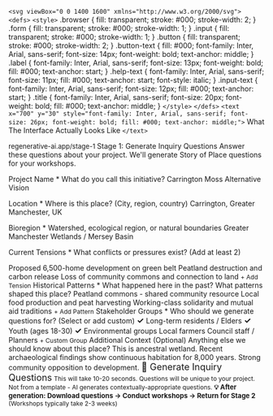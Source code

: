 `<svg viewBox="0 0 1400 1600" xmlns="http://www.w3.org/2000/svg">`
  `<defs>`
    `<style>`
      .browser { fill: transparent; stroke: #000; stroke-width: 2; }
      .form { fill: transparent; stroke: #000; stroke-width: 1; }
      .input { fill: transparent; stroke: #000; stroke-width: 1; }
      .button { fill: transparent; stroke: #000; stroke-width: 2; }
      .button-text { fill: #000; font-family: Inter, Arial, sans-serif; font-size: 14px; font-weight: bold; text-anchor: middle; }
      .label { font-family: Inter, Arial, sans-serif; font-size: 13px; font-weight: bold; fill: #000; text-anchor: start; }
      .help-text { font-family: Inter, Arial, sans-serif; font-size: 11px; fill: #000; text-anchor: start; font-style: italic; }
      .input-text { font-family: Inter, Arial, sans-serif; font-size: 12px; fill: #000; text-anchor: start; }
      .title { font-family: Inter, Arial, sans-serif; font-size: 20px; font-weight: bold; fill: #000; text-anchor: middle; }
    `</style>`
  `</defs>`
  `<text x="700" y="30" style="font-family: Inter, Arial, sans-serif; font-size: 26px; font-weight: bold; fill: #000; text-anchor: middle;">`
    What The Interface Actually Looks Like
  `</text>`

<!-- Browser Window -->

<rect class="browser" x="100" y="60" width="1200" height="1500" rx="10"/>
  <!-- Browser bar -->
  <rect x="100" y="60" width="1200" height="40" fill="transparent" stroke="#000" stroke-width="2" rx="10"/>
  <circle cx="130" cy="80" r="8" fill="transparent" stroke="#000" stroke-width="2"/>
  <circle cx="155" cy="80" r="8" fill="transparent" stroke="#000" stroke-width="2"/>
  <circle cx="180" cy="80" r="8" fill="transparent" stroke="#000" stroke-width="2"/>
  <text x="700" y="85" style="font-family: Inter, Arial, sans-serif; font-size: 13px; fill: #000; text-anchor: middle;">
    regenerative-ai.app/stage-1
  </text>
  <!-- Form content -->
  <rect class="form" x="150" y="130" width="1100" height="1380" rx="5"/>
  <!-- Title -->
<text x="700" y="170" class="title">Stage 1: Generate Inquiry Questions</text>
<text x="700" y="195" style="font-family: Inter, Arial, sans-serif; font-size: 14px; fill: #000; text-anchor: middle;">
Answer these questions about your project. We'll generate Story of Place questions for your workshops.
</text>

<!-- Field 1: Project Name -->

<text x="180" y="240" class="label">Project Name *</text>
<text x="180" y="258" class="help-text">What do you call this initiative?</text>
<rect class="input" x="180" y="265" width="1040" height="35" rx="3"/>
<text x="195" y="288" class="input-text">Carrington Moss Alternative Vision</text>

<!-- Field 2: Location -->

<text x="180" y="330" class="label">Location *</text>
<text x="180" y="348" class="help-text">Where is this place? (City, region, country)</text>
<rect class="input" x="180" y="355" width="1040" height="35" rx="3"/>
<text x="195" y="378" class="input-text">Carrington, Greater Manchester, UK</text>

<!-- Field 3: Bioregion -->

<text x="180" y="420" class="label">Bioregion *</text>
<text x="180" y="438" class="help-text">Watershed, ecological region, or natural boundaries</text>
<rect class="input" x="180" y="445" width="1040" height="35" rx="3"/>
<text x="195" y="468" class="input-text">Greater Manchester Wetlands / Mersey Basin</text>

<!-- Field 4: Current Tensions -->

<text x="180" y="510" class="label">Current Tensions *</text>
<text x="180" y="528" class="help-text">What conflicts or pressures exist? (Add at least 2)</text>

<rect class="input" x="180" y="535" width="1040" height="35" rx="3"/>
  <text x="195" y="558" class="input-text">Proposed 6,500-home development on green belt</text>
  <rect class="input" x="180" y="580" width="1040" height="35" rx="3"/>
  <text x="195" y="603" class="input-text">Peatland destruction and carbon release</text>
  <rect class="input" x="180" y="625" width="1040" height="35" rx="3"/>
  <text x="195" y="648" class="input-text">Loss of community commons and connection to land</text>
  <rect class="button" x="180" y="670" width="140" height="30" rx="3"/>
  <text x="250" y="690" class="button-text" style="font-size: 12px;">+ Add Tension</text>
  <!-- Field 5: Historical Patterns -->
<text x="180" y="735" class="label">Historical Patterns *</text>
<text x="180" y="753" class="help-text">What happened here in the past? What patterns shaped this place?</text>

<rect class="input" x="180" y="760" width="1040" height="35" rx="3"/>
  <text x="195" y="783" class="input-text">Peatland commons - shared community resource</text>
  <rect class="input" x="180" y="805" width="1040" height="35" rx="3"/>
  <text x="195" y="828" class="input-text">Local food production and peat harvesting</text>
  <rect class="input" x="180" y="850" width="1040" height="35" rx="3"/>
  <text x="195" y="873" class="input-text">Working-class solidarity and mutual aid traditions</text>
  <rect class="button" x="180" y="895" width="140" height="30" rx="3"/>
  <text x="250" y="915" class="button-text" style="font-size: 12px;">+ Add Pattern</text>
  <!-- Field 6: Stakeholder Types -->
<text x="180" y="960" class="label">Stakeholder Groups *</text>
<text x="180" y="978" class="help-text">Who should we generate questions for? (Select or add custom)</text>

<!-- Checkboxes -->

<rect x="180" y="990" width="20" height="20" rx="3" fill="#000" stroke="#000" stroke-width="1"/>
  <text x="185" y="1005" style="font-family: Inter, Arial, sans-serif; font-size: 16px; fill: white; font-weight: bold;">✓</text>
  <text x="210" y="1006" class="input-text">Long-term residents / Elders</text>
  <rect x="180" y="1020" width="20" height="20" rx="3" fill="#000" stroke="#000" stroke-width="1"/>
  <text x="185" y="1035" style="font-family: Inter, Arial, sans-serif; font-size: 16px; fill: white; font-weight: bold;">✓</text>
  <text x="210" y="1036" class="input-text">Youth (ages 18-30)</text>
  <rect x="180" y="1050" width="20" height="20" rx="3" fill="#000" stroke="#000" stroke-width="1"/>
  <text x="185" y="1065" style="font-family: Inter, Arial, sans-serif; font-size: 16px; fill: white; font-weight: bold;">✓</text>
  <text x="210" y="1066" class="input-text">Environmental groups</text>
  <rect x="180" y="1080" width="20" height="20" rx="3" fill="transparent" stroke="#000" stroke-width="1"/>
  <text x="210" y="1096" class="input-text">Local farmers</text>
  <rect x="180" y="1110" width="20" height="20" rx="3" fill="transparent" stroke="#000" stroke-width="1"/>
  <text x="210" y="1126" class="input-text">Council staff / Planners</text>
  <rect class="button" x="180" y="1145" width="160" height="30" rx="3"/>
  <text x="260" y="1165" class="button-text" style="font-size: 12px;">+ Custom Group</text>
  <!-- Optional: Additional Context -->
<text x="180" y="1210" class="label">Additional Context (Optional)</text>
<text x="180" y="1228" class="help-text">Anything else we should know about this place?</text>
<rect class="input" x="180" y="1235" width="1040" height="80" rx="3"/>
<text x="195" y="1258" class="input-text">This is ancestral wetland. Recent archaeological findings</text>
<text x="195" y="1275" class="input-text">show continuous habitation for 8,000 years. Strong</text>
<text x="195" y="1292" class="input-text">community opposition to development.</text>

<!-- Generate Button -->

<rect class="button" x="480" y="1360" width="440" height="60" rx="5"/>
  <text x="700" y="1395" class="button-text" style="font-size: 18px;">🌱 Generate Inquiry Questions</text>
  <!-- Footer note -->
  <text x="700" y="1445" style="font-family: Inter, Arial, sans-serif; font-size: 12px; fill: #000; text-anchor: middle;">
    This will take 10-20 seconds. Questions will be unique to your project.
  </text>
  <text x="700" y="1465" style="font-family: Inter, Arial, sans-serif; font-size: 12px; fill: #000; text-anchor: middle;">
    Not from a template - AI generates contextually-appropriate questions.
  </text>
  <!-- Bottom note -->
  <rect x="250" y="1495" width="900" height="50" rx="5" fill="transparent" stroke="#000" stroke-width="2"/>
  <text x="700" y="1518" style="font-family: Inter, Arial, sans-serif; font-size: 13px; font-weight: bold; fill: #000; text-anchor: middle;">
    💡 After generation: Download questions → Conduct workshops → Return for Stage 2
  </text>
  <text x="700" y="1535" style="font-family: Inter, Arial, sans-serif; font-size: 12px; fill: #000; text-anchor: middle;">
    (Workshops typically take 2-3 weeks)
  </text>
</svg>
